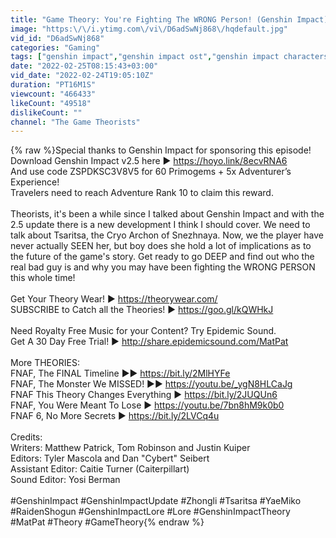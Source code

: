 ```yaml
---
title: "Game Theory: You're Fighting The WRONG Person! (Genshin Impact)"
image: "https:\/\/i.ytimg.com\/vi\/D6adSwNj868\/hqdefault.jpg"
vid_id: "D6adSwNj868"
categories: "Gaming"
tags: ["genshin impact","genshin impact ost","genshin impact characters"]
date: "2022-02-25T08:15:43+03:00"
vid_date: "2022-02-24T19:05:10Z"
duration: "PT16M1S"
viewcount: "466433"
likeCount: "49518"
dislikeCount: ""
channel: "The Game Theorists"
---
```

{% raw %}Special thanks to Genshin Impact for sponsoring this episode!<br />Download Genshin Impact v2.5 here ► <a rel="nofollow" target="blank" href="https://hoyo.link/8ecvRNA6">https://hoyo.link/8ecvRNA6</a><br />And use code ZSPDKSC3V8V5 for 60 Primogems + 5x Adventurer’s Experience!<br />Travelers need to reach Adventure Rank 10 to claim this reward.<br /><br />Theorists, it's been a while since I talked about Genshin Impact and with the 2.5 update there is a new development I think I should cover. We need to talk about Tsaritsa, the Cryo Archon of Snezhnaya. Now, we the player have never actually SEEN her, but boy does she hold a lot of implications as to the future of the game's story. Get ready to go DEEP and find out who the real bad guy is and why you may have been fighting the WRONG PERSON this whole time!<br /><br />Get Your Theory Wear! ►  <a rel="nofollow" target="blank" href="https://theorywear.com/">https://theorywear.com/</a><br />SUBSCRIBE to Catch all the Theories! ► <a rel="nofollow" target="blank" href="https://goo.gl/kQWHkJ">https://goo.gl/kQWHkJ</a>    <br /><br />Need Royalty Free Music for your Content? Try Epidemic Sound.<br />Get A 30 Day Free Trial! ► <a rel="nofollow" target="blank" href="http://share.epidemicsound.com/MatPat">http://share.epidemicsound.com/MatPat</a><br />   <br />More THEORIES: <br />FNAF, The FINAL Timeline ►► <a rel="nofollow" target="blank" href="https://bit.ly/2MlHYFe">https://bit.ly/2MlHYFe</a><br />FNAF, The Monster We MISSED! ►► <a rel="nofollow" target="blank" href="https://youtu.be/_ygN8HLCaJg">https://youtu.be/_ygN8HLCaJg</a><br />FNAF This Theory Changes Everything ► <a rel="nofollow" target="blank" href="https://bit.ly/2JUQUn6">https://bit.ly/2JUQUn6</a><br />FNAF, You Were Meant To Lose ► <a rel="nofollow" target="blank" href="https://youtu.be/7bn8hM9k0b0">https://youtu.be/7bn8hM9k0b0</a><br />FNAF 6, No More Secrets ► <a rel="nofollow" target="blank" href="https://bit.ly/2LVCq4u">https://bit.ly/2LVCq4u</a>   <br /><br />Credits:<br />Writers: Matthew Patrick, Tom Robinson and Justin Kuiper<br />Editors: Tyler Mascola and Dan &quot;Cybert&quot; Seibert<br />Assistant Editor: Caitie Turner (Caiterpillart)<br />Sound Editor: Yosi Berman <br /><br />#GenshinImpact #GenshinImpactUpdate #Zhongli #Tsaritsa #YaeMiko #RaidenShogun #GenshinImpactLore #Lore #GenshinImpactTheory #MatPat #Theory #GameTheory{% endraw %}
